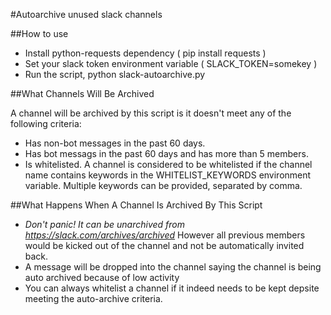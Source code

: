 #Autoarchive unused slack channels

##How to use

- Install python-requests dependency ( pip install requests )
- Set your slack token environment variable ( SLACK_TOKEN=somekey )
- Run the script, python slack-autoarchive.py

##What Channels Will Be Archived

A channel will be archived by this script is it doesn't meet any of the following criteria:

- Has non-bot messages in the past 60 days.
- Has bot messags in the past 60 days and has more than 5 members.
- Is whitelisted. A channel is considered to be whitelisted if the channel name contains keywords in the WHITELIST_KEYWORDS environment variable. Multiple keywords can be provided, separated by comma.

##What Happens When A Channel Is Archived By This Script

- *Don't panic! It can be unarchived from https://slack.com/archives/archived* However all previous members would be kicked out of the channel and not be automatically invited back.
- A message will be dropped into the channel saying the channel is being auto archived because of low activity
- You can always whitelist a channel if it indeed needs to be kept depsite meeting the auto-archive criteria.
